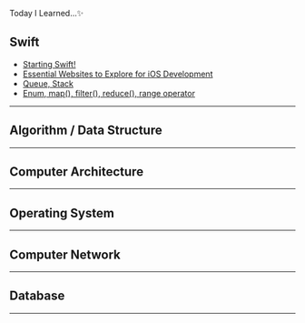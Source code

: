Today I Learned...✨ 

## Swift
- [Starting Swift!](https://hdaisywd.github.io/appdev/TIL0717/)
- [Essential Websites to Explore for iOS Development](https://hdaisywd.github.io/appdev/TIL07172/)
- [Queue, Stack](https://hdaisywd.github.io/appdev/TIL07173/)
- [Enum, map(), filter(), reduce(), range operator](https://hdaisywd.github.io/appdev/TIL0718/)
------------------------------------

## Algorithm / Data Structure

------------------------------------

## Computer Architecture

------------------------------------

## Operating System
------------------------------------

## Computer Network 
------------------------------------

## Database
------------------------------------
